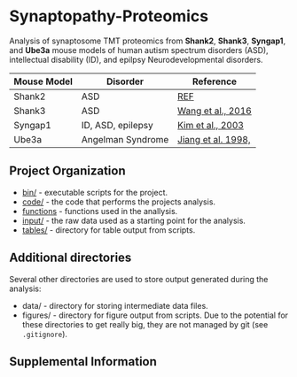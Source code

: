 # Synaptopathy-Proteomics

Analysis of synaptosome TMT proteomics from __Shank2__, __Shank3__, 
__Syngap1__, and __Ube3a__ mouse models of human autism spectrum disorders 
(ASD), intellectual disability (ID), and epilpsy Neurodevelopmental disorders.

| Mouse Model | Disorder | Reference |
| ---         | ---      | --- |
| Shank2      | ASD      | [REF](url) |
| Shank3      | ASD      | [Wang et al., 2016](https://www.ncbi.nlm.nih.gov/pubmed/27161151) |
| Syngap1     | ID, ASD, epilepsy |[Kim et al., 2003](https://www.ncbi.nlm.nih.gov/pubmed/12598599) |
| Ube3a       | Angelman Syndrome | [Jiang et al. 1998,](https://www.ncbi.nlm.nih.gov/pubmed/9808466) |

## Project Organization
* [bin/](https://github.com/twesleyb/Synaptopathy-Proteomics/tree/master/bin) - executable scripts for the project.
* [code/](https://github.com/twesleyb/Synaptopathy-Proteomics/tree/master/code) - the code that performs the projects analysis.
* [functions](https://github.com/twesleyb/Synaptopathy-Proteomics/tree/master/functions) - functions used in the anallysis.
* [input/](https://github.com/twesleyb/Synaptopathy-Proteomics/tree/master/input) - the raw data used as a starting point for the analysis.
* [tables/](https://github.com/twesleyb/Synaptopathy-Proteomics/tree/master/input) - directory for table output from scripts. 

## Additional directories
Several other directories are used to store output generated during the analysis:
* data/ - directory for storing intermediate data files.
* figures/ - directory for figure output from scripts.
Due to the potential for these directories to get really big, they are not 
managed by git (see `.gitignore`).

## Supplemental Information
For a detailed overview of the analysis, see the supplemental information [here](https://github.com/twesleyb/Synaptopathy-Proteomics/tree/master/code/README.md).

## System Info:
The analysis was done using the Windows Substem for Linux ([WSL](https://docs.microsoft.com/en-us/windows/wsl/install-win10)) on Windows 10. 
|sysname| Windows |
|release| 10 x64 |
|version| build 18362 |
|nodename| WINDOWS10 | 
|machine | x86-64 | 
